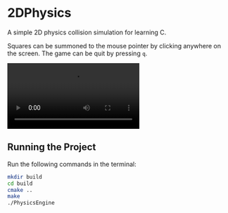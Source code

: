 # 2DPhysics

A simple 2D physics collision simulation for learning C.

Squares can be summoned to the mouse pointer by clicking anywhere on the screen.
The game can be quit by pressing `q`.

![Screen recording of the simulation](media/simulation_screen_recording.mov)

## Running the Project

Run the following commands in the terminal:
```bash
mkdir build
cd build
cmake ..
make
./PhysicsEngine
```

